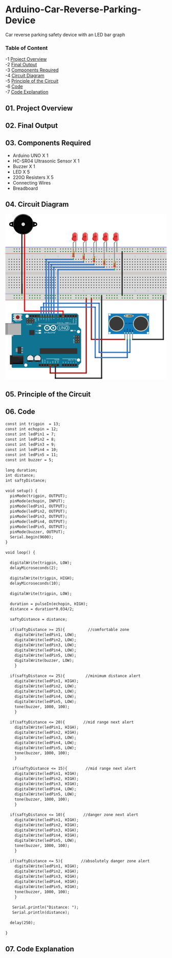 # Arduino-Car-Reverse-Parking-Device
Car reverse parking safety device with an LED bar graph

### Table of Content
-1 [Project Overview](#overview)</br>
-2 [Final Output](#output)</br>
-3 [Components Required](#required)</br>
-4 [Circuit Diagram](#diagram)</br>
-5 [Principle of the Circuit](#principle)</br>
-6 [Code](#code)</br>
-7 [Code Explanation](#explanation)</br>



## 01. Project Overview <a name="overview"/>










## 02. Final Output <a name="output"/>









## 03. Components Required<a name="required"/>
   - Arduino UNO X 1
   - HC-SR04 Ultrasonic Sensor X 1
   - Buzzer X 1
   - LED X 5
   - 220Ω Resisters X 5
   - Connecting Wires
   - Breadboard
   

## 04. Circuit Diagram<a name="diagram"/>

<img src="img/circuit.png">







## 05. Principle of the Circuit<a name="principle"/>











## 06. Code<a name="code"/>

```
const int trigpin  = 13;
const int echopin = 12;
const int ledPin1 = 7;
const int ledPin2 = 8;
const int ledPin3 = 9;
const int ledPin4 = 10;
const int ledPin5 = 11;
const int buzzer = 5;

long duration;
int distance;
int saftyDistance;

void setup() {
  pinMode(trigpin, OUTPUT);
  pinMode(echopin, INPUT);
  pinMode(ledPin1, OUTPUT);
  pinMode(ledPin2, OUTPUT);
  pinMode(ledPin3, OUTPUT);
  pinMode(ledPin4, OUTPUT);
  pinMode(ledPin5, OUTPUT);
  pinMode(buzzer, OUTPUT);
  Serial.begin(9600);
}

void loop() {

  digitalWrite(trigpin, LOW);
  delayMicroseconds(2);

  digitalWrite(trigpin, HIGH);
  delayMicroseconds(10);
  
  digitalWrite(trigpin, LOW);
  
  duration = pulseIn(echopin, HIGH);
  distance = duration*0.034/2;

  saftyDistance = distance;

  if(saftyDistance >= 25){          //comfortable zone
    digitalWrite(ledPin1, LOW);
    digitalWrite(ledPin2, LOW);  
    digitalWrite(ledPin3, LOW);
    digitalWrite(ledPin4, LOW);
    digitalWrite(ledPin5, LOW);
    digitalWrite(buzzer, LOW);
    }
  
  if(saftyDistance <= 25){         //minimum distance alert
    digitalWrite(ledPin1, HIGH); 
    digitalWrite(ledPin2, LOW);  
    digitalWrite(ledPin3, LOW);
    digitalWrite(ledPin4, LOW);
    digitalWrite(ledPin5, LOW);
    tone(buzzer, 1000, 100); 
    }
    
  if(saftyDistance <= 20){        //mid range next alert
    digitalWrite(ledPin1, HIGH);
    digitalWrite(ledPin2, HIGH);  
    digitalWrite(ledPin3, LOW);
    digitalWrite(ledPin4, LOW);
    digitalWrite(ledPin5, LOW); 
    tone(buzzer, 1000, 100); 
    }
    
   if(saftyDistance <= 15){        //mid range next alert
    digitalWrite(ledPin1, HIGH);
    digitalWrite(ledPin2, HIGH); 
    digitalWrite(ledPin3, HIGH);
    digitalWrite(ledPin4, LOW);
    digitalWrite(ledPin5, LOW);
    tone(buzzer, 1000, 100);  
    }
    
  if(saftyDistance <= 10){        //danger zone next alert
    digitalWrite(ledPin1, HIGH);
    digitalWrite(ledPin2, HIGH);
    digitalWrite(ledPin3, HIGH);
    digitalWrite(ledPin4, HIGH);
    digitalWrite(ledPin5, LOW);  
    tone(buzzer, 1000, 100); 
    }
    
  if(saftyDistance <= 5){        //absolutely danger zone alert
    digitalWrite(ledPin1, HIGH);
    digitalWrite(ledPin2, HIGH);
    digitalWrite(ledPin3, HIGH);
    digitalWrite(ledPin4, HIGH);
    digitalWrite(ledPin5, HIGH);  
    tone(buzzer, 1000, 100);
    }
  
   Serial.println("Distance: ");  
   Serial.println(distance);
    
  delay(250);
 
}
```


## 07. Code Explanation<a name="explanation"/>















